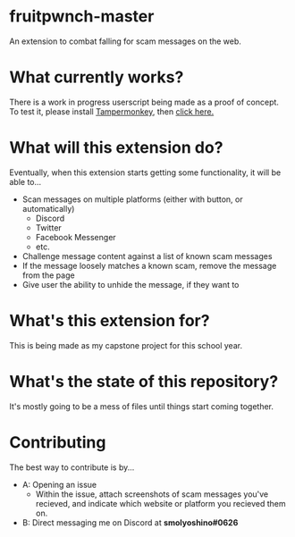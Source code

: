# fruitpwnch-master
An extension to combat falling for scam messages on the web.

# What currently works?
There is a work in progress userscript being made as a proof of concept.<br>
To test it, please install [Tampermonkey](https://www.tampermonkey.net/), then [click here.](https://github.com/smolyoshino/fruitpwnch-master/raw/master/fruitpwnch-discord.user.js)

# What will this extension do?
Eventually, when this extension starts getting some functionality, it will be able to...
- Scan messages on multiple platforms (either with button, or automatically)
  - Discord
  - Twitter
  - Facebook Messenger
  - etc.
- Challenge message content against a list of known scam messages
- If the message loosely matches a known scam, remove the message from the page
- Give user the ability to unhide the message, if they want to

# What's this extension for?
This is being made as my capstone project for this school year.

# What's the state of this repository?
It's mostly going to be a mess of files until things start coming together.

# Contributing
The best way to contribute is by...
- A: Opening an issue
  - Within the issue, attach screenshots of scam messages you've recieved, and indicate which website or platform you recieved them on.
- B: Direct messaging me on Discord at <b>smolyoshino#0626</b>
